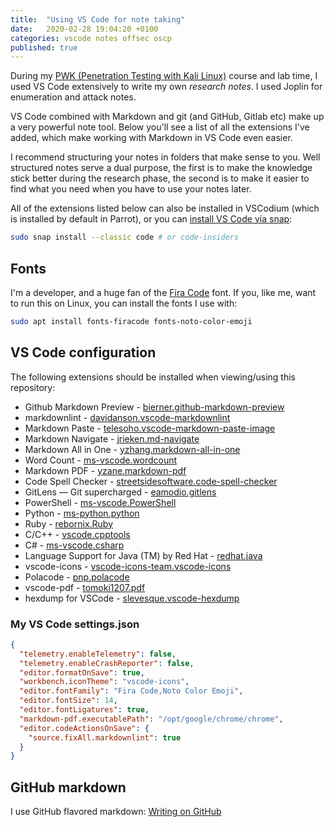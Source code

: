```yaml
---
title:  "Using VS Code for note taking"
date:   2020-02-28 19:04:20 +0100
categories: vscode notes offsec oscp
published: true
---
```


During my [PWK (Penetration Testing with Kali Linux)](https://www.offensive-security.com/pwk-oscp/) course and lab time, I used VS Code extensively to write my own _research notes_. I used Joplin for enumeration and attack notes.

VS Code combined with Markdown and git (and GitHub, Gitlab etc) make up a very powerful note tool. Below you'll see a list of all the extensions I've added, which make working with Markdown in VS Code even easier.

I recommend structuring your notes in folders that make sense to you. Well structured notes serve a dual purpose, the first is to make the knowledge stick better during the research phase, the second is to make it easier to find what you need when you have to use your notes later.

All of the extensions listed below can also be installed in VSCodium (which is installed by default in Parrot), or you can [install VS Code via snap](https://code.visualstudio.com/docs/setup/linux):

```bash
sudo snap install --classic code # or code-insiders
```

## Fonts

I'm a developer, and a huge fan of the [Fira Code](https://github.com/tonsky/FiraCode) font. If you, like me, want to run this on Linux, you can install the fonts I use with:

```bash
sudo apt install fonts-firacode fonts-noto-color-emoji
```

## VS Code configuration

The following extensions should be installed when viewing/using this repository:

- Github Markdown Preview - [bierner.github-markdown-preview](https://marketplace.visualstudio.com/items?itemName=bierner.github-markdown-preview)
- markdownlint - [davidanson.vscode-markdownlint](https://marketplace.visualstudio.com/items?itemName=DavidAnson.vscode-markdownlint)
- Markdown Paste - [telesoho.vscode-markdown-paste-image](https://marketplace.visualstudio.com/items?itemName=telesoho.vscode-markdown-paste-image)
- Markdown Navigate - [jrieken.md-navigate](https://marketplace.visualstudio.com/items?itemName=jrieken.md-navigate)
- Markdown All in One - [yzhang.markdown-all-in-one](https://marketplace.visualstudio.com/items?itemName=yzhang.markdown-all-in-one)
- Word Count - [ms-vscode.wordcount](https://marketplace.visualstudio.com/items?itemName=ms-vscode.wordcount)
- Markdown PDF - [yzane.markdown-pdf](https://marketplace.visualstudio.com/items?itemName=yzane.markdown-pdf)
- Code Spell Checker - [streetsidesoftware.code-spell-checker](https://marketplace.visualstudio.com/items?itemName=streetsidesoftware.code-spell-checker)
- GitLens — Git supercharged - [eamodio.gitlens](https://marketplace.visualstudio.com/items?itemName=eamodio.gitlens)
- PowerShell - [ms-vscode.PowerShell](https://marketplace.visualstudio.com/items?itemName=ms-vscode.PowerShell)
- Python - [ms-python.python](https://marketplace.visualstudio.com/items?itemName=ms-python.python)
- Ruby - [rebornix.Ruby](https://marketplace.visualstudio.com/items?itemName=rebornix.Ruby)
- C/C++ - [vscode.cpptools](https://marketplace.visualstudio.com/items?itemName=ms-vscode.cpptools)
- C# - [ms-vscode.csharp](https://marketplace.visualstudio.com/items?itemName=ms-vscode.csharp)
- Language Support for Java (TM) by Red Hat - [redhat.java](https://marketplace.visualstudio.com/items?itemName=redhat.java)
- vscode-icons - [vscode-icons-team.vscode-icons](https://marketplace.visualstudio.com/items?itemName=vscode-icons-team.vscode-icons)
- Polacode - [pnp.polacode](https://marketplace.visualstudio.com/items?itemName=pnp.polacode)
- vscode-pdf - [tomoki1207.pdf](https://marketplace.visualstudio.com/items?itemName=tomoki1207.pdf)
- hexdump for VSCode - [slevesque.vscode-hexdump](https://marketplace.visualstudio.com/items?itemName=slevesque.vscode-hexdump)

### My VS Code settings.json

```json
{
  "telemetry.enableTelemetry": false,
  "telemetry.enableCrashReporter": false,
  "editor.formatOnSave": true,
  "workbench.iconTheme": "vscode-icons",
  "editor.fontFamily": "Fira Code,Noto Color Emoji",
  "editor.fontSize": 14,
  "editor.fontLigatures": true,
  "markdown-pdf.executablePath": "/opt/google/chrome/chrome",
  "editor.codeActionsOnSave": {
    "source.fixAll.markdownlint": true
  }
}
```

## GitHub markdown

I use GitHub flavored markdown: [Writing on GitHub](https://help.github.com/en/github/writing-on-github)